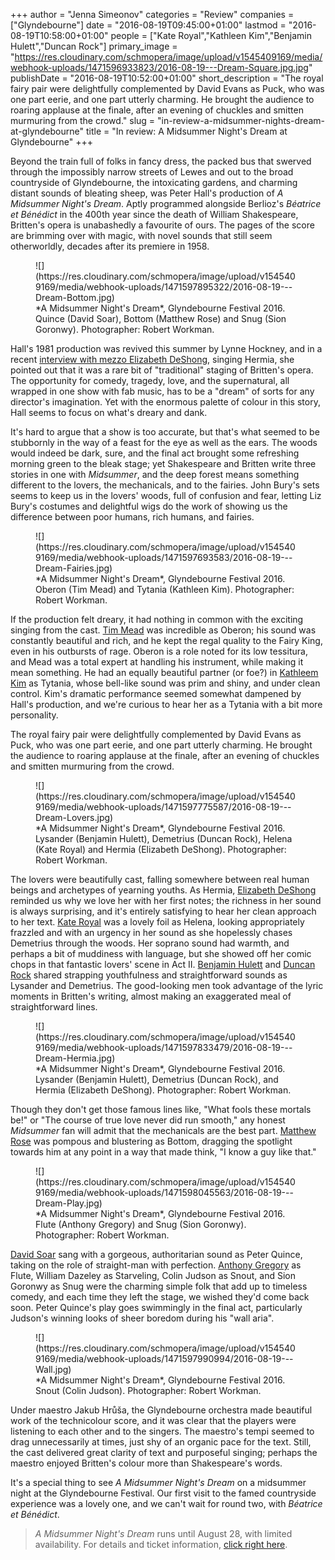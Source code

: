 +++
author = "Jenna Simeonov"
categories = "Review"
companies = ["Glyndebourne"]
date = "2016-08-19T09:45:00+01:00"
lastmod = "2016-08-19T10:58:00+01:00"
people = ["Kate Royal","Kathleen Kim","Benjamin Hulett","Duncan Rock"]
primary_image = "https://res.cloudinary.com/schmopera/image/upload/v1545409169/media/webhook-uploads/1471596933823/2016-08-19---Dream-Square.jpg.jpg"
publishDate = "2016-08-19T10:52:00+01:00"
short_description = "The royal fairy pair were delightfully complemented by David Evans as Puck, who was one part eerie, and one part utterly charming. He brought the audience to roaring applause at the finale, after an evening of chuckles and smitten murmuring from the crowd."
slug = "in-review-a-midsummer-nights-dream-at-glyndebourne"
title = "In review: A Midsummer Night&#039;s Dream at Glyndebourne"
+++

Beyond the train full of folks in fancy dress, the packed bus that swerved through the impossibly narrow streets of Lewes and out to the broad countryside of Glyndebourne, the intoxicating gardens, and charming distant sounds of bleating sheep, was Peter Hall's production of *A Midsummer Night's Dream*. Aptly programmed alongside Berlioz's *Béatrice et Bénédict* in the 400th year since the death of William Shakespeare, Britten's opera is unabashedly a favourite of ours. The pages of the score are brimming over with magic, with novel sounds that still seem otherworldly, decades after its premiere in 1958.

<figure data-type="image">
![](https://res.cloudinary.com/schmopera/image/upload/v1545409169/media/webhook-uploads/1471597895322/2016-08-19---Dream-Bottom.jpg)<figcaption>*A Midsummer Night's Dream*, Glyndebourne Festival 2016. Quince (David Soar), Bottom (Matthew Rose) and Snug (Sion Goronwy). Photographer: Robert Workman.</figcaption>
</figure>

Hall's 1981 production was revived this summer by Lynne Hockney, and in a recent [interview with mezzo Elizabeth DeShong](/magic-high-standards-midsummer-at-glyndebourne/), singing Hermia, she pointed out that it was a rare bit of "traditional" staging of Britten's opera. The opportunity for comedy, tragedy, love, and the supernatural, all wrapped in one show with fab music, has to be a "dream" of sorts for any director's imagination. Yet with the enormous palette of colour in this story, Hall seems to focus on what's dreary and dank.

It's hard to argue that a show is too accurate, but that's what seemed to be stubbornly in the way of a feast for the eye as well as the ears. The woods would indeed be dark, sure, and the final act brought some refreshing morning green to the bleak stage; yet Shakespeare and Britten write three stories in one with *Midsummer*, and the deep forest means something different to the lovers, the mechanicals, and to the fairies. John Bury's sets seems to keep us in the lovers' woods, full of confusion and fear, letting Liz Bury's costumes and delightful wigs do the work of showing us the difference between poor humans, rich humans, and fairies.

<figure data-type="image">
![](https://res.cloudinary.com/schmopera/image/upload/v1545409169/media/webhook-uploads/1471597693583/2016-08-19---Dream-Fairies.jpg)
<figcaption>*A Midsummer Night's Dream*, Glyndebourne Festival 2016. Oberon (Tim Mead) and Tytania (Kathleen Kim). Photographer: Robert Workman.</figcaption>
</figure>

If the production felt dreary, it had nothing in common with the exciting singing from the cast. [Tim Mead](/scene/people/tim-mead/) was incredible as Oberon; his sound was constantly beautiful and rich, and he kept the regal quality to the Fairy King, even in his outbursts of rage. Oberon is a role noted for its low tessitura, and Mead was a total expert at handling his instrument, while making it mean something. He had an equally beautiful partner (or foe?) in [Kathleem Kim](/scene/people/kathleem-kim/) as Tytania, whose bell-like sound was prim and shiny, and under clean control. Kim's dramatic performance seemed somewhat dampened by Hall's production, and we're curious to hear her as a Tytania with a bit more personality. 

The royal fairy pair were delightfully complemented by David Evans as Puck, who was one part eerie, and one part utterly charming. He brought the audience to roaring applause at the finale, after an evening of chuckles and smitten murmuring from the crowd.

<figure data-type="image">
![](https://res.cloudinary.com/schmopera/image/upload/v1545409169/media/webhook-uploads/1471597775587/2016-08-19---Dream-Lovers.jpg)<figcaption>*A Midsummer Night's Dream*, Glyndebourne Festival 2016. Lysander (Benjamin Hulett), Demetrius (Duncan Rock), Helena (Kate Royal) and Hermia (Elizabeth DeShong). Photographer: Robert Workman.</figcaption>
</figure>

The lovers were beautifully cast, falling somewhere between real human beings and archetypes of yearning youths. As Hermia, [Elizabeth DeShong](/scene/people/elizabeth-deshong/) reminded us why we love her with her first notes; the richness in her sound is always surprising, and it's entirely satisfying to hear her clean approach to her text. [Kate Royal](/scene/people/kate-royal/) was a lovely foil as Helena, looking appropriately frazzled and with an urgency in her sound as she hopelessly chases Demetrius through the woods. Her soprano sound had warmth, and perhaps a bit of muddiness with language, but she showed off her comic chops in that fantastic lovers' scene in Act II. [Benjamin Hulett](/scene/people/benjamin-hulett/) and [Duncan Rock](/scene/people/duncan-rock/) shared strapping youthfulness and straightforward sounds as Lysander and Demetrius. The good-looking men took advantage of the lyric moments in Britten's writing, almost making an exaggerated meal of straightforward lines.

<figure data-type="image">![](https://res.cloudinary.com/schmopera/image/upload/v1545409169/media/webhook-uploads/1471597833479/2016-08-19---Dream-Hermia.jpg)
<figcaption>*A Midsummer Night's Dream*, Glyndebourne Festival 2016. Lysander (Benjamin Hulett), Demetrius (Duncan Rock), and Hermia (Elizabeth DeShong). Photographer: Robert Workman.</figcaption>
</figure>

Though they don't get those famous lines like, "What fools these mortals be!" or "The course of true love never did run smooth," any honest *Midsummer* fan will admit that the mechanicals are the best part. [Matthew Rose](/scene/people/matthew-rose/) was pompous and blustering as Bottom, dragging the spotlight towards him at any point in a way that made think, "I know a guy like that." 

<figure data-type="image">
![](https://res.cloudinary.com/schmopera/image/upload/v1545409169/media/webhook-uploads/1471598045563/2016-08-19---Dream-Play.jpg)<figcaption>*A Midsummer Night's Dream*, Glyndebourne Festival 2016. Flute (Anthony Gregory) and Snug (Sion Goronwy). Photographer: Robert Workman.</figcaption>
</figure>

[David Soar](/scene/people/david-soar/) sang with a gorgeous, authoritarian sound as Peter Quince, taking on the role of straight-man with perfection. [Anthony Gregory](/scene/people/anthony-gregory/) as Flute, William Dazeley as Starveling, Colin Judson as Snout, and Sion Goronwy as Snug were the charming simple folk that add up to timeless comedy, and each time they left the stage, we wished they'd come back soon. Peter Quince's play goes swimmingly in the final act, particularly Judson's winning looks of sheer boredom during his "wall aria".

<figure data-type="image">![](https://res.cloudinary.com/schmopera/image/upload/v1545409169/media/webhook-uploads/1471597990994/2016-08-19---Wall.jpg)<figcaption>*A Midsummer Night's Dream*, Glyndebourne Festival 2016. Snout (Colin Judson). Photographer: Robert Workman.</figcaption>
</figure>

Under maestro Jakub Hrůša, the Glyndebourne orchestra made beautiful work of the technicolour score, and it was clear that the players were listening to each other and to the singers. The maestro's tempi seemed to drag unnecessarily at times, just shy of an organic pace for the text. Still, the cast delivered great clarity of text and purposeful singing; perhaps the maestro enjoyed Britten's colour more than Shakespeare's words.

It's a special thing to see *A Midsummer Night's Dream* on a midsummer night at the Glyndebourne Festival. Our first visit to the famed countryside experience was a lovely one, and we can't wait for round two, with *Béatrice et Bénédict*.

>*A Midsummer Night's Dream* runs until August 28, with limited availability. For details and ticket information, [click right here](http://www.glyndebourne.com/tickets-and-whats-on/events/2016/f16dream/).
